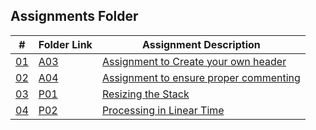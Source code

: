 ## Assignments Folder
|      #      | Folder Link  | Assignment Description                          |
| :---------: | ------------ | ----------------------------------------------- |
| [01](./A03) | [A03](./A03) | [Assignment to Create your own header](./A03)   |
| [02](./A04) | [A04](./A04) | [Assignment to ensure proper commenting](./A04) | 
| [03](./P01) | [P01](./P01) | [Resizing the Stack](./P01)   |
| [04](./P02) | [P02](./P02) | [Processing in Linear Time](./P02) | 
